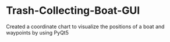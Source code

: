 # Trash-Collecting-Boat-GUI
Created a coordinate chart to visualize the positions of a boat and waypoints by using PyQt5
